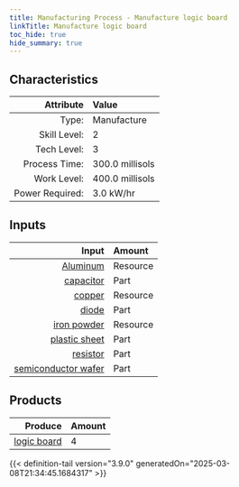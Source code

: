 ```yaml
---
title: Manufacturing Process - Manufacture logic board
linkTitle: Manufacture logic board
toc_hide: true
hide_summary: true
---
```

<!-- This is generated by the MarsSim HelpGenertor, do not edit. -->


## Characteristics

| Attribute      | Value |
|--------:|:------|
|Type:|Manufacture|
|Skill Level:|2|
|Tech Level:|3|
|Process Time:|300.0 millisols|
|Work Level:|400.0 millisols|
|Power Required:|3.0 kW/hr|

## Inputs

| Input      | Amount |
|--------:|:------|
|[Aluminum](/docs/definitions/resource/aluminum)|Resource|0.1 kg|
|[capacitor](/docs/definitions/part/capacitor)|Part|20|
|[copper](/docs/definitions/resource/copper)|Resource|0.2 kg|
|[diode](/docs/definitions/part/diode)|Part|10|
|[iron powder](/docs/definitions/resource/iron-powder)|Resource|0.2 kg|
|[plastic sheet](/docs/definitions/part/plastic-sheet)|Part|1|
|[resistor](/docs/definitions/part/resistor)|Part|40|
|[semiconductor wafer](/docs/definitions/part/semiconductor-wafer)|Part|1|

## Products


| Produce      | Amount |
|--------:|:------|
|[logic board](/docs/definitions/part/logic-board)|4|



{{< definition-tail version="3.9.0" generatedOn="2025-03-08T21:34:45.1684317" >}}



